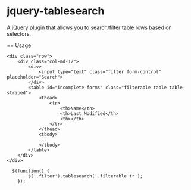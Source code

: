 jquery-tablesearch
==================

A jQuery plugin that allows you to search/filter table rows based on selectors.


== Usage

```
<div class="row">
	<div class="col-md-12">
		<div>
			<input type="text" class="filter form-control" placeholder="Search">
		</div>
		<table id="incomplete-forms" class="filterable table table-striped">
			<thead>
				<tr>
					<th>Name</th>
					<th>Last Modified</th>
					<th></th>
				</tr>
			</thead>
			<tbody>
			...
			</tbody>
		</table>
	</div>
</div>
```

```
  $(function() {
		$('.filter').tablesearch('.filterable tr');
	});
```
